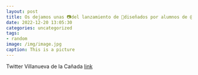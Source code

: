 ```yaml
---
layout: post
title: Os dejamos unas 📷del lanzamiento de 🚀diseñados por alumnos de @SekElCastillo, @ColegioKolbe y @EncinasIes, participantes en un p...
date: 2022-12-20 13:05:30
categories: uncategorized
tags:
- random
image: /img/image.jpg
caption: This is a picture
---
```

Twitter Villanueva de la Cañada [link](https://twitter.com/AytoVDLCanada/status/1605143595337617408)
